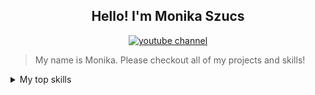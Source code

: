 <h2 align="center">Hello! I'm Monika Szucs</h2>
<p align="center">
  <a href="https://www.youtube.com/channel/UC8agiIh8FVOHDiS7BJq6kfw?sub_confirmation=1">
    <img alt="youtube channel" title="Monika's Tech Education" src="https://img.shields.io/youtube/channel/subscribers/UC8agiIh8FVOHDiS7BJq6kfw?color=%23E05D44&label=SUBSCRIBE&logo=youtube&style=for-the-badge&labelColor=CE4630"/>
  </a>

</p>


> My name is Monika. Please checkout all of my projects and skills!



<details>
  <summary>My top skills</summary>

  
  | Rank |  Top Skills   |
  |-----:|---------------|
  |     1|  Javascript   |
  |     2|     HTML      |
  |     3|     CSS       |

</details>

<!--
**mszucseducation/mszucseducation** is a ✨ _special_ ✨ repository because its `README.md` (this file) appears on your GitHub profile.

Here are some ideas to get you started:

- 🔭 I’m currently working on ...
- 🌱 I’m currently learning ...
- 👯 I’m looking to collaborate on ...
- 🤔 I’m looking for help with ...
- 💬 Ask me about ...
- 📫 How to reach me: ...
- 😄 Pronouns: ...
- ⚡ Fun fact: ...
-->
